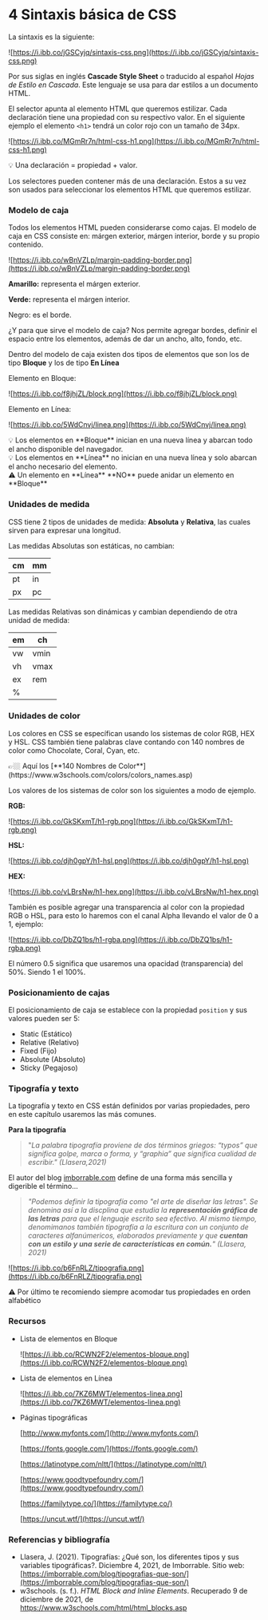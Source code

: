 # 4 Sintaxis básica de CSS

La sintaxis es la siguiente:

![https://i.ibb.co/jGSCyjq/sintaxis-css.png](https://i.ibb.co/jGSCyjq/sintaxis-css.png)

Por sus siglas en inglés **Cascade Style Sheet** o traducido al español *Hojas de Estilo en Cascada*. Este lenguaje se usa para dar estilos a un documento HTML.

El selector apunta al elemento HTML que queremos estilizar. Cada declaración tiene una propiedad con su respectivo valor. En el siguiente ejemplo el elemento `<h1>` tendrá un color rojo con un tamaño de 34px.

![https://i.ibb.co/MGmRr7n/html-css-h1.png](https://i.ibb.co/MGmRr7n/html-css-h1.png)

<aside>
💡 Una declaración = propiedad + valor.

</aside>

Los selectores pueden contener más de una declaración. Estos a su vez son usados para seleccionar los elementos HTML que queremos estilizar.

### Modelo de caja

Todos los elementos HTML pueden considerarse como cajas. El modelo de caja en CSS consiste en: márgen exterior, márgen interior, borde y su propio contenido.

![https://i.ibb.co/wBnVZLp/margin-padding-border.png](https://i.ibb.co/wBnVZLp/margin-padding-border.png)

**Amarillo:** representa el márgen exterior.

**Verde:** representa el márgen interior.

Negro: es el borde.

¿Y para que sirve el modelo de caja? Nos permite agregar bordes, definir el espacio entre los elementos, además de dar un ancho, alto, fondo, etc.

Dentro del modelo de caja existen dos tipos de elementos que son los de tipo **Bloque** y los de tipo **En Línea**

Elemento en Bloque:

![https://i.ibb.co/f8jhjZL/block.png](https://i.ibb.co/f8jhjZL/block.png)

Elemento en Línea:

![https://i.ibb.co/5WdCnvj/linea.png](https://i.ibb.co/5WdCnvj/linea.png)

<aside>
💡 Los elementos en **Bloque** inician en una nueva línea y abarcan todo el ancho disponible del navegador.

</aside>

<aside>
💡 Los elementos en **Línea** no inician en una nueva línea y solo abarcan el ancho necesario del elemento.

</aside>

<aside>
⚠️ Un elemento en **Línea** **NO** puede anidar un elemento en **Bloque**

</aside>

### Unidades de medida

CSS tiene 2 tipos de unidades de medida: **Absoluta** y **Relativa**, las cuales sirven para expresar una longitud.

Las medidas Absolutas son estáticas, no cambian:

| cm | mm |
| --- | --- |
| pt | in |
| px | pc |

Las medidas Relativas son dinámicas y cambian dependiendo de otra unidad de medida:

| em | ch |
| --- | --- |
| vw | vmin |
| vh | vmax |
| ex | rem |
| % |  |

### Unidades de color

Los colores en CSS se específican usando los sistemas de color RGB, HEX y HSL. CSS también tiene palabras clave contando con 140 nombres de color como Chocolate, Coral, Cyan, etc.

<aside>
👉🏼 Aquí los [**140 Nombres de Color**](https://www.w3schools.com/colors/colors_names.asp)

</aside>

Los valores de los sistemas de color son los siguientes a modo de ejemplo.

**RGB:**

![https://i.ibb.co/GkSKxmT/h1-rgb.png](https://i.ibb.co/GkSKxmT/h1-rgb.png)

**HSL:**

![https://i.ibb.co/djh0gpY/h1-hsl.png](https://i.ibb.co/djh0gpY/h1-hsl.png)

**HEX:**

![https://i.ibb.co/vLBrsNw/h1-hex.png](https://i.ibb.co/vLBrsNw/h1-hex.png)

También es posible agregar una transparencia al color con la propiedad RGB o HSL, para esto lo haremos con el canal Alpha llevando el valor de 0 a 1, ejemplo:

![https://i.ibb.co/DbZQ1bs/h1-rgba.png](https://i.ibb.co/DbZQ1bs/h1-rgba.png)

El número 0.5 significa que usaremos una opacidad (transparencia) del 50%. Siendo 1 el 100%.

### Posicionamiento de cajas

El posicionamiento de caja se establece con la propiedad `position` y sus valores pueden ser 5:

- Static (Estático)
- Relative (Relativo)
- Fixed (Fijo)
- Absolute (Absoluto)
- Sticky (Pegajoso)

### Tipografía y texto

La tipografía y texto en CSS están definidos por varias propiedades, pero en este capítulo usaremos las más comunes.

**Para la tipografía**

> "*La palabra tipografía proviene de dos términos griegos: “typos” que significa golpe, marca o forma, y “graphia” que significa cualidad de escribir." (Llasera,2021)*
> 

El autor del blog [imborrable.com](http://imborrable.com) define de una forma más sencilla y digerible el término...

> *"Podemos definir la tipografía como "el arte de diseñar las letras". Se denomina así a la discplina que estudia la **representación gráfica de las letras** para que el lenguaje escrito sea efectivo. Al mismo tiempo, denomimanos también tipografía a la escritura con un conjunto de caracteres alfanúmericos, elaborados previamente y que **cuentan con un estilo y una serie de características en común.**" (Llasera, 2021)*
> 

![https://i.ibb.co/b6FnRLZ/tipografia.png](https://i.ibb.co/b6FnRLZ/tipografia.png)

<aside>
⚠️ Por último te recomiendo siempre acomodar tus propiedades en orden alfabético

</aside>

### **Recursos**

- Lista de elementos en Bloque
    
    ![https://i.ibb.co/RCWN2F2/elementos-bloque.png](https://i.ibb.co/RCWN2F2/elementos-bloque.png)
    
- Lista de elementos en Línea
    
    ![https://i.ibb.co/7KZ6MWT/elementos-linea.png](https://i.ibb.co/7KZ6MWT/elementos-linea.png)
    
- Páginas tipográficas
    
    [http://www.myfonts.com/](http://www.myfonts.com/)
    
    [https://fonts.google.com/](https://fonts.google.com/)
    
    [https://latinotype.com/nltt/](https://latinotype.com/nltt/)
    
    [https://www.goodtypefoundry.com/](https://www.goodtypefoundry.com/)
    
    [https://familytype.co/](https://familytype.co/)
    
    [https://uncut.wtf/](https://uncut.wtf/)
    

### Referencias y bibliografía

- Llasera, J. (2021). Tipografías: ¿Qué son, los diferentes tipos y sus variables tipográficas?. Diciembre 4, 2021, de Imborrable. Sitio web: [https://imborrable.com/blog/tipografias-que-son/](https://imborrable.com/blog/tipografias-que-son/)
- w3schools. (s. f.). *HTML Block and Inline Elements*. Recuperado 9 de diciembre de 2021, de https://www.w3schools.com/html/html_blocks.asp
